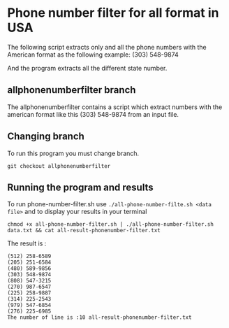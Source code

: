 
# Phone number filter for all format in USA
 
The following script extracts only and all the phone numbers with the American format as the following example: (303) 548-9874

And the program extracts all the different state number.

## allphonenumberfilter branch
 The allphonenumberfilter contains a script which extract numbers with the american format like this (303) 548-9874 from an input file.

## Changing branch
To run this program you must change branch.
 ```
 git checkout allphonenumberfilter
 ```
 
 ## Running the program and results
 
To run phone-number-filter.sh use `./all-phone-number-filte.sh <data file>` and to display your results in your terminal
```
chmod +x all-phone-number-filter.sh | ./all-phone-number-filter.sh data.txt && cat all-result-phonenumber-filter.txt
```
The result is :
```
(512) 258-6589
(205) 251-6584
(480) 589-9856
(303) 548-9874
(808) 547-3215
(270) 987-6547
(225) 258-9887
(314) 225-2543
(979) 547-6854
(276) 225-6985
The number of line is :10 all-result-phonenumber-filter.txt

```
